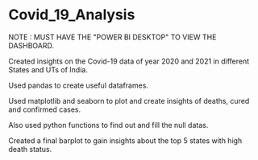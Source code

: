 # Covid_19_Analysis

NOTE : MUST HAVE THE "POWER BI DESKTOP" TO VIEW THE DASHBOARD.

Created insights on the Covid-19 data of year 2020 and 2021 in different States
and UTs of India.

Used pandas to create useful dataframes.

Used matplotlib and seaborn to plot and create insights of deaths, cured and
confirmed cases.

Also used python functions to find out and fill the null datas.

Created a final barplot to gain insights about the top 5 states with high death
status.

